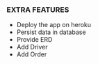### EXTRA FEATURES

- Deploy the app on heroku
- Persist data in database
- Provide ERD
- Add Driver
- Add Order